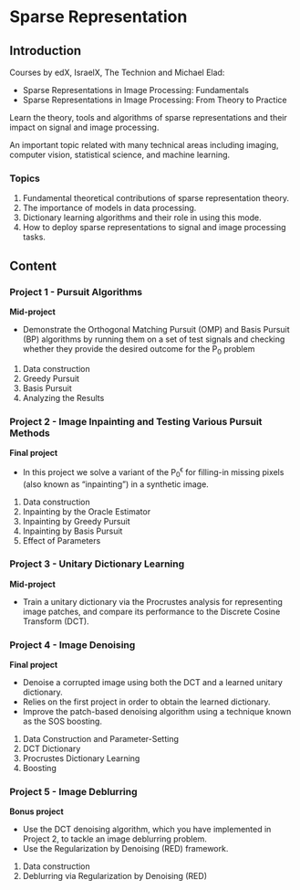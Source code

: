 # Sparse Representation

## Introduction

Courses by edX, IsraelX, The Technion and Michael Elad:

- Sparse Representations in Image Processing: Fundamentals
- Sparse Representations in Image Processing: From Theory to Practice

Learn the theory, tools and algorithms of sparse representations and their impact on signal and image processing.

An important topic related with many technical areas including imaging, computer vision,
statistical science, and machine learning.

### Topics

1. Fundamental theoretical contributions of sparse representation theory.
2. The importance of models in data processing.
3. Dictionary learning algorithms and their role in using this mode.
4. How to deploy sparse representations to signal and image processing tasks.

## Content

### Project 1 - Pursuit Algorithms

**Mid-project**

- Demonstrate the Orthogonal Matching Pursuit (OMP) and Basis Pursuit (BP) algorithms by running them on a set of test signals and checking whether they provide the desired outcome for the  P<sub>0</sub>  problem

1. Data construction
2. Greedy Pursuit
3. Basis Pursuit
4. Analyzing the Results


### Project 2 - Image Inpainting and Testing Various Pursuit Methods

**Final project**

- In this project we solve a variant of the P<sub>0</sub><sup>&#1013;</sup> for filling-in missing pixels
(also known as “inpainting”) in a synthetic image.

1. Data construction
2. Inpainting by the Oracle Estimator
3. Inpainting by Greedy Pursuit
4. Inpainting by Basis Pursuit
5. Effect of Parameters


### Project 3 - Unitary Dictionary Learning

**Mid-project**

- Train a unitary dictionary via the Procrustes analysis for representing image patches, and compare its performance to the Discrete Cosine Transform (DCT).


### Project 4 - Image Denoising

**Final project**

- Denoise a corrupted image using both the DCT and a learned unitary dictionary.
- Relies on the first project in order to obtain the learned dictionary.
- Improve the patch-based denoising algorithm using a technique known as the SOS boosting.

1. Data Construction and Parameter-Setting
2. DCT Dictionary
3. Procrustes Dictionary Learning
4. Boosting


### Project 5 - Image Deblurring

**Bonus project**

- Use the DCT denoising algorithm, which you have implemented in Project 2,
to tackle an image deblurring problem.
- Use the Regularization by Denoising (RED) framework.

1. Data construction
2. Deblurring via Regularization by Denoising (RED)



